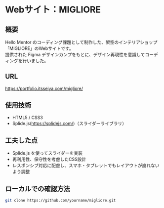 # Webサイト：MIGLIORE

## 概要

Hello Mentor のコーディング課題として制作した、架空のインテリアショップ「MIGLIORE」のWebサイトです。  
提供された Figma デザインカンプをもとに、デザイン再現性を意識してコーディングを行いました。

## URL

https://portfolio.itsseiya.com/migliore/

## 使用技術

- HTML5 / CSS3  
- Splide.js(https://splidejs.com/)（スライダーライブラリ）

## 工夫した点

- Splide.js を使ってスライダーを実装
- 再利用性、保守性を考慮したCSS設計
- レスポンシブ対応に配慮し、スマホ・タブレットでもレイアウトが崩れないよう調整  

## ローカルでの確認方法

```bash
git clone https://github.com/yourname/migliore.git
